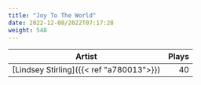 ```yaml
---
title: "Joy To The World"
date: 2022-12-08/2022T07:17:28
weight: 548
---
```




 Artist | Plays 
----- | -----:
[Lindsey Stirling]({{< ref "a780013">}}) | 40
